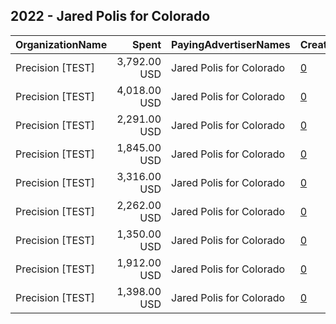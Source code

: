 ## 2022 - Jared Polis for Colorado 
|OrganizationName|Spent|PayingAdvertiserNames|CreativeUrls|Impressions|Genders|AgeBrackets|CountryCodes|BillingAddresses|CandidateBallotInformation|
|:---|---:|:---|:---|---:|:---|:---|:---|:---|:---|
|Precision [TEST]|3,792.00 USD|Jared Polis for Colorado|[0](https://www.snap.com/political-ads/asset/84dad3d7c6a0052fd7008a65b6fd243e8bba98a16d75483f6afceebeec768db7?mediaType=mp4)|116,510||18+|united states|"1121 14th Street NW Suite 700,Washington,20005,US"|Polis for Colorado|
|Precision [TEST]|4,018.00 USD|Jared Polis for Colorado|[0](https://www.snap.com/political-ads/asset/7ced7f63cf0400a01b96e33b0150692529fa45d3ee14f72418c2589975177b35?mediaType=mp4)|140,000||18+|united states|"1121 14th Street NW Suite 700,Washington,20005,US"|Polis for Colorado|
|Precision [TEST]|2,291.00 USD|Jared Polis for Colorado|[0](https://www.snap.com/political-ads/asset/84dad3d7c6a0052fd7008a65b6fd243e8bba98a16d75483f6afceebeec768db7?mediaType=mp4)|78,512||18+|united states|"1121 14th Street NW Suite 700,Washington,20005,US"|Polis for Colorado|
|Precision [TEST]|1,845.00 USD|Jared Polis for Colorado|[0](https://www.snap.com/political-ads/asset/7ced7f63cf0400a01b96e33b0150692529fa45d3ee14f72418c2589975177b35?mediaType=mp4)|80,034||18+|united states|"1121 14th Street NW Suite 700,Washington,20005,US"|Polis for Colorado|
|Precision [TEST]|3,316.00 USD|Jared Polis for Colorado|[0](https://www.snap.com/political-ads/asset/5452f291615c7abe3537d1f6f2a0407a09527bfc957c9aa328f5f8d52b6dd233?mediaType=png)|385,882||18+|united states|"1121 14th Street NW Suite 700,Washington,20005,US"|Polis for Colorado|
|Precision [TEST]|2,262.00 USD|Jared Polis for Colorado|[0](https://www.snap.com/political-ads/asset/7ced7f63cf0400a01b96e33b0150692529fa45d3ee14f72418c2589975177b35?mediaType=mp4)|103,653||18-35|united states|"1121 14th Street NW Suite 700,Washington,20005,US"|Polis for Colorado|
|Precision [TEST]|1,350.00 USD|Jared Polis for Colorado|[0](https://www.snap.com/political-ads/asset/5452f291615c7abe3537d1f6f2a0407a09527bfc957c9aa328f5f8d52b6dd233?mediaType=png)|335,471||18+|united states|"1121 14th Street NW Suite 700,Washington,20005,US"|Polis for Colorado|
|Precision [TEST]|1,912.00 USD|Jared Polis for Colorado|[0](https://www.snap.com/political-ads/asset/84dad3d7c6a0052fd7008a65b6fd243e8bba98a16d75483f6afceebeec768db7?mediaType=mp4)|77,871||18-35|united states|"1121 14th Street NW Suite 700,Washington,20005,US"|Polis for Colorado|
|Precision [TEST]|1,398.00 USD|Jared Polis for Colorado|[0](https://www.snap.com/political-ads/asset/5452f291615c7abe3537d1f6f2a0407a09527bfc957c9aa328f5f8d52b6dd233?mediaType=png)|371,591||18-35|united states|"1121 14th Street NW Suite 700,Washington,20005,US"|Polis for Colorado|
